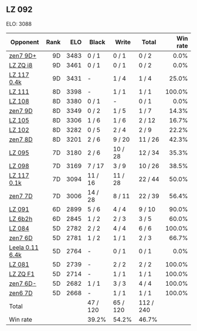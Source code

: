 ## LZ 092 ##

ELO: 3088

Opponent | Rank | ELO | Black | Write | Total | Win rate
---------|-----:|----:|-------|-------|-------|-------:
[zen7 9D+](zen7%209D+.md) | 9D | 3483 | 0 / 1 | 0 / 1 | 0 / 2 | 0.0%
[LZ ZQ i8](LZ%20ZQ%20i8.md) | 9D | 3461 | 0 / 1 | 0 / 1 | 0 / 2 | 0.0%
[LZ 117 0.4k](LZ%20117%200.4k.md) | 9D | 3431 | - | 1 / 4 | 1 / 4 | 25.0%
[LZ 111](LZ%20111.md) | 8D | 3398 | - | 1 / 1 | 1 / 1 | 100.0%
[LZ 108](LZ%20108.md) | 8D | 3380 | 0 / 1 | - | 0 / 1 | 0.0%
[zen7 9D](zen7%209D.md) | 8D | 3349 | 0 / 2 | 1 / 5 | 1 / 7 | 14.3%
[LZ 105](LZ%20105.md) | 8D | 3306 | 1 / 6 | 1 / 6 | 2 / 12 | 16.7%
[LZ 102](LZ%20102.md) | 8D | 3282 | 0 / 5 | 2 / 4 | 2 / 9 | 22.2%
[zen7 8D](zen7%208D.md) | 8D | 3201 | 2 / 6 | 9 / 20 | 11 / 26 | 42.3%
[LZ 095](LZ%20095.md) | 7D | 3180 | 2 / 6 | 10 / 28 | 12 / 34 | 35.3%
[LZ 098](LZ%20098.md) | 7D | 3169 | 7 / 17 | 3 / 9 | 10 / 26 | 38.5%
[LZ 117 0.1k](LZ%20117%200.1k.md) | 7D | 3094 | 11 / 16 | 11 / 28 | 22 / 44 | 50.0%
[zen7 7D](zen7%207D.md) | 7D | 3006 | 14 / 28 | 8 / 11 | 22 / 39 | 56.4%
[LZ 091](LZ%20091.md) | 6D | 2899 | 5 / 6 | 4 / 4 | 9 / 10 | 90.0%
[LZ 6b2h](LZ%206b2h.md) | 6D | 2845 | 1 / 2 | 2 / 3 | 3 / 5 | 60.0%
[LZ 084](LZ%20084.md) | 5D | 2782 | 2 / 2 | 4 / 4 | 6 / 6 | 100.0%
[zen7 6D](zen7%206D.md) | 5D | 2781 | 1 / 2 | 1 / 1 | 2 / 3 | 66.7%
[Leela 0.11 6.4k](Leela%200.11%206.4k.md) | 5D | 2764 | - | 0 / 1 | 0 / 1 | 0.0%
[LZ 081](LZ%20081.md) | 5D | 2739 | - | 2 / 2 | 2 / 2 | 100.0%
[LZ ZQ F1](LZ%20ZQ%20F1.md) | 5D | 2714 | - | 1 / 1 | 1 / 1 | 100.0%
[zen7 6D-](zen7%206D-.md) | 5D | 2682 | 1 / 1 | 3 / 3 | 4 / 4 | 100.0%
[zen6 7D](zen6%207D.md) | 5D | 2668 | - | 1 / 1 | 1 / 1 | 100.0%
Total | | | 47 / 120 | 65 / 120 | 112 / 240 | 
Win rate| | | 39.2% | 54.2% | 46.7% | 
